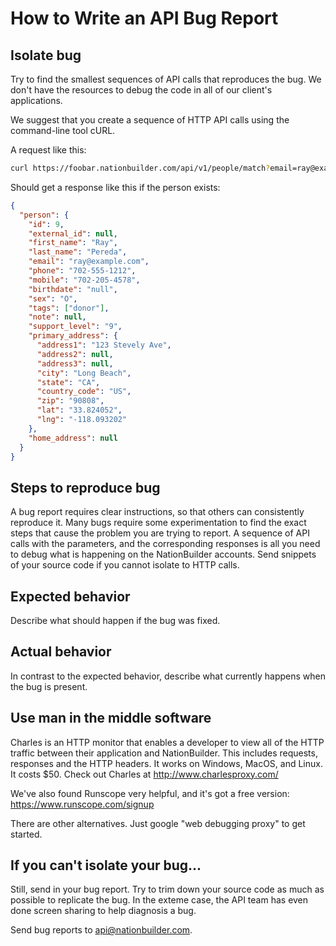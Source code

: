 # How to Write an API Bug Report

## Isolate bug

Try to find the smallest sequences of API calls that reproduces the bug. We
don't have the resources to debug the code in all of our client's applications.

We suggest that you create a sequence of HTTP API calls using the command-line
tool cURL.

A request like this:

```bash
curl https://foobar.nationbuilder.com/api/v1/people/match?email=ray@example.com&access_token=...
```

Should get a response like this if the person exists:

```json
{
  "person": {
    "id": 9,
    "external_id": null,
    "first_name": "Ray",
    "last_name": "Pereda",
    "email": "ray@example.com",
    "phone": "702-555-1212",
    "mobile": "702-205-4578",
    "birthdate": "null",
    "sex": "O",
    "tags": ["donor"],
    "note": null,
    "support_level": "9",
    "primary_address": {
      "address1": "123 Stevely Ave",
      "address2": null,
      "address3": null,
      "city": "Long Beach",
      "state": "CA",
      "country_code": "US",
      "zip": "90808",
      "lat": "33.824052",
      "lng": "-118.093202"
    },
    "home_address": null
  }
}
```
## Steps to reproduce bug

A bug report requires clear instructions, so that others can consistently
reproduce it. Many bugs require some experimentation to find the exact
steps that cause the problem you are trying to report. A sequence of API calls
with the parameters, and the corresponding responses is all you need to debug
what is happening on the NationBuilder accounts. Send snippets of your source
code if you cannot isolate to HTTP calls.

## Expected behavior

Describe what should happen if the bug was fixed.

## Actual behavior

In contrast to the expected behavior, describe what currently happens when the bug is present.

## Use man in the middle software

Charles is an HTTP monitor that enables a developer to view all of the HTTP
traffic between their application and NationBuilder. This includes requests,
responses and the HTTP headers. It works on Windows, MacOS, and Linux. It costs
$50. Check out Charles at http://www.charlesproxy.com/

We've also found Runscope very helpful, and it's got a free version: https://www.runscope.com/signup

There are other alternatives. Just google "web debugging proxy" to get started.

## If you can't isolate your bug...

Still, send in your bug report. Try to trim down your source code as much as
possible to replicate the bug. In the exteme case, the API team has even
done screen sharing to help diagnosis a bug.

Send bug reports to api@nationbuilder.com.
